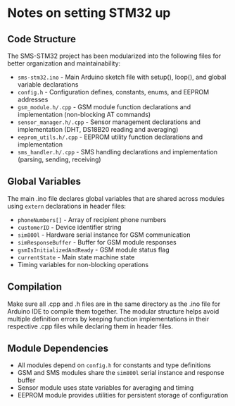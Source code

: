# Notes on setting STM32 up

## Code Structure

The SMS-STM32 project has been modularized into the following files for better organization and maintainability:

- `sms-stm32.ino` - Main Arduino sketch file with setup(), loop(), and global variable declarations
- `config.h` - Configuration defines, constants, enums, and EEPROM addresses
- `gsm_module.h/.cpp` - GSM module function declarations and implementation (non-blocking AT commands)
- `sensor_manager.h/.cpp` - Sensor management declarations and implementation (DHT, DS18B20 reading and averaging)
- `eeprom_utils.h/.cpp` - EEPROM utility function declarations and implementation 
- `sms_handler.h/.cpp` - SMS handling declarations and implementation (parsing, sending, receiving)

## Global Variables

The main .ino file declares global variables that are shared across modules using `extern` declarations in header files:
- `phoneNumbers[]` - Array of recipient phone numbers
- `customerID` - Device identifier string
- `sim800l` - Hardware serial instance for GSM communication
- `simResponseBuffer` - Buffer for GSM module responses
- `gsmIsInitializedAndReady` - GSM module status flag
- `currentState` - Main state machine state
- Timing variables for non-blocking operations

## Compilation

Make sure all .cpp and .h files are in the same directory as the .ino file for Arduino IDE to compile them together. The modular structure helps avoid multiple definition errors by keeping function implementations in their respective .cpp files while declaring them in header files.

## Module Dependencies

- All modules depend on `config.h` for constants and type definitions
- GSM and SMS modules share the `sim800l` serial instance and response buffer
- Sensor module uses state variables for averaging and timing
- EEPROM module provides utilities for persistent storage of configuration

